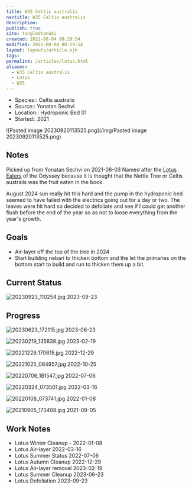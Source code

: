 ```yaml
---
title: W35 Celtis australis
navtitle: W35 Celtis australis
description: 
publish: true
site: tangledtanuki
created: 2021-08-04 08:29:54
modified: 2021-08-04 08:29:54
layout: layouts/article.njk
tags: 
permalink: /articles/lotus.html
aliases:
  - W35 Celtis australis
  - Lotus
  - W35
---
```


- Species:: Celtis australis
- Source:: Yonatan Sechvi
- Location:: Hydroponic Bed 01
- Started:: 2021

![Pasted image 20230920113525.png](/img/Pasted image 20230920113525.png)
## Notes 

Picked up from Yonatan Sechvi on 2021-08-03
Named after the [Lotus Eaters](https://en.wikipedia.org/wiki/Lotus-eaters) of the Odyssey because it is thought that the Nettle Tree or Celtis australis was the fruit eaten in the book. 

August 2024 sun really hit this hard and the pump in the hydroponic bed seemed to have failed with the electrics going out for a day or two. The leaves were hit hard so decided to defoliate and see if I could get another flush before the end of the year so as not to loose everything from the year's growth.


## Goals

- Air-layer off the top of the tree in 2024
- Start building nebari to thicken bottom and the let the primaries on the bottom start to build and run to thicken them up a bit.

## Current Status

![20230923_110254.jpg](/img/20230923_110254.jpg)
2023-09-23

## Progress

![20230623_172115.jpg](/img/20230623_172115.jpg)
2023-06-23

![20230219_135838.jpg](/img/20230219_135838.jpg)
2023-02-19

![20221229_170615.jpg](/img/20221229_170615.jpg)
2022-12-29

![20221025_084957.jpg](/img/20221025_084957.jpg)
2022-10-25

![20220706_181547.jpg](/img/20220706_181547.jpg)
2022-07-06

![20220324_073501.jpg](/img/20220324_073501.jpg)
2022-03-16

![20220108_073741.jpg](/img/20220108_073741.jpg)
2022-01-08

![20210905_173408.jpg](/img/20210905_173408.jpg)
2021-09-05

## Work Notes

- Lotus Winter Cleanup - 2022-01-08
- Lotus Air-layer 2022-03-16
- Lotus Summer Status 2022-07-06
- Lotus Autumn Cleanup 2022-12-29
- Lotus Air-layer removal 2023-02-19
- Lotus Summer Cleanup 2023-06-23
- Lotus Defoliation 2023-09-23

